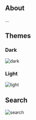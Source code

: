 ## About

...

## Themes
### Dark
![dark](https://dl.dropboxusercontent.com/u/311265/dial/theme_dark.png)

### Light
![light](https://dl.dropboxusercontent.com/u/311265/dial/theme_light.png)

## Search
![search](https://dl.dropboxusercontent.com/u/311265/dial/search_anim.gif)
